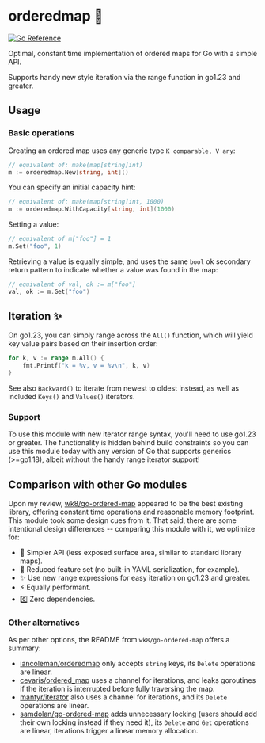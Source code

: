 # orderedmap :ant:

[![Go Reference](https://pkg.go.dev/badge/github.com/mroth/orderedmap.svg)](https://pkg.go.dev/github.com/mroth/orderedmap)

Optimal, constant time implementation of ordered maps for Go with a simple API.

Supports handy new style iteration via the range function in go1.23 and greater.


## Usage

### Basic operations

Creating an ordered map uses any generic type `K comparable, V any`:
```go
// equivalent of: make(map[string]int)
m := orderedmap.New[string, int]()
```

You can specify an initial capacity hint:
```go
// equivalent of: make(map[string]int, 1000)
m := orderedmap.WithCapacity[string, int](1000)
```

Setting a value:
```go
// equivalent of m["foo"] = 1
m.Set("foo", 1)
```

Retrieving a value is equally simple, and uses the same `bool` ok secondary
return pattern to indicate whether a value was found in the map:
```go
// equivalent of val, ok := m["foo"]
val, ok := m.Get("foo")
```

## Iteration :sparkles:

On go1.23, you can simply range across the `All()` function, which will yield
key value pairs based on their insertion order:
```go
for k, v := range m.All() {
    fmt.Printf("k = %v, v = %v\n", k, v)
}
```

See also `Backward()` to iterate from newest to oldest instead, as well as
 included `Keys()` and `Values()` iterators.


### Support

To use this module with new iterator range syntax, you'll need to use go1.23 or
greater.  The functionality is hidden behind build constraints so you can use
this module today with any version of Go that supports generics (>=go1.18),
albeit without the handy range iterator support!


## Comparison with other Go modules

Upon my review, [wk8/go-ordered-map](https://github.com/wk8/go-ordered-map)
appeared to be the best existing library, offering constant time operations and
reasonable memory footprint. This module took some design cues from it. That
said, there are some intentional design differences -- comparing this module
with it, we optimize for:

* :bug: Simpler API (less exposed surface area, similar to standard library maps).
* :seedling: Reduced feature set (no built-in YAML serialization, for example).
* :sparkles: Use new range expressions for easy iteration on go1.23 and greater.
* :zap: Equally performant.
* :zero: Zero dependencies.

### Other alternatives
As per other options, the README from `wk8/go-ordered-map` offers a summary:

* [iancoleman/orderedmap](https://github.com/iancoleman/orderedmap) only accepts
  `string` keys, its `Delete` operations are linear.
* [cevaris/ordered_map](https://github.com/cevaris/ordered_map) uses a channel
  for iterations, and leaks goroutines if the iteration is interrupted before
  fully traversing the map.
* [mantyr/iterator](https://github.com/mantyr/iterator) also uses a channel for
  iterations, and its `Delete` operations are linear.
* [samdolan/go-ordered-map](https://github.com/samdolan/go-ordered-map) adds
  unnecessary locking (users should add their own locking instead if they need
  it), its `Delete` and `Get` operations are linear, iterations trigger a linear
  memory allocation.
